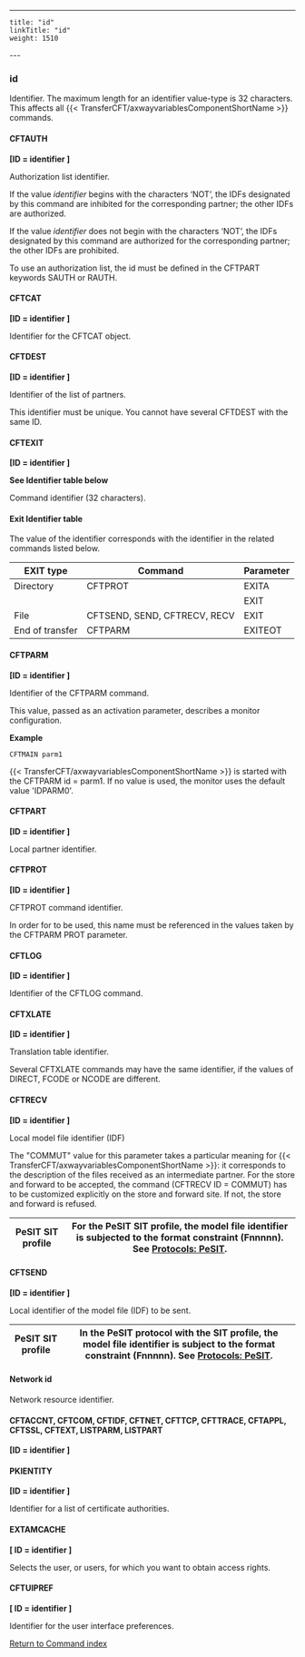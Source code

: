 ---
    title: "id"
    linkTitle: "id"
    weight: 1510
---<span id="id"></span>

### id

Identifier. The maximum length for an identifier value-type is 32 characters.
This affects all {{< TransferCFT/axwayvariablesComponentShortName  >}} commands.

<span id="id_CFTAUTH"></span>

#### CFTAUTH

****[ID = identifier ]****

Authorization list identifier.

If the value *identifier* begins with the characters ‘NOT’, the
IDFs designated by this command are inhibited for the corresponding partner;
the other IDFs are authorized.

If the value *identifier* does not begin with the characters ‘NOT’,
the IDFs designated by this command are authorized for the corresponding
partner; the other IDFs are prohibited.

To use an authorization list, the id must be defined in the CFTPART
keywords SAUTH or RAUTH.

<span id="id_CFTCAT"></span>

#### CFTCAT

****[ID = identifier ]****

Identifier for the CFTCAT object.

<span id="id_CFTDEST"></span>

#### CFTDEST

****[ID = identifier ]****

Identifier of the list of partners.

This identifier must be unique. You cannot have several CFTDEST with
the same ID.

<span id="id_CFTEXIT"></span>

#### CFTEXIT

****[ID = identifier ]****

******See
Identifier table below******

Command identifier (32 characters).

<span id="Exit_Identifier_table"></span>

#### Exit Identifier table

The value of the identifier corresponds with the identifier in the related
commands listed below.


| EXIT type  | Command  | Parameter  |
| --- | --- | --- |
| Directory  | CFTPROT | EXITA  |
|   |   | EXIT  |
| File  | CFTSEND, SEND, CFTRECV, RECV  | EXIT  |
| End of transfer  | CFTPARM  | EXITEOT  |


<span id="id_CFTPARM"></span>

#### CFTPARM

****[ID = identifier
]****

Identifier of the CFTPARM command.

This value, passed as an activation parameter, describes a monitor configuration.

****Example****

`CFTMAIN parm1`

{{< TransferCFT/axwayvariablesComponentShortName  >}} is started with the CFTPARM id = parm1. If no value is used,
the monitor uses the default value 'IDPARM0'.

<span id="id_CFTPART"></span>

#### CFTPART

****[ID = identifier
]****

Local partner identifier.

<span id="id_CFTPROT"></span>

#### CFTPROT

****[ID =
identifier ]****

CFTPROT command identifier.

In order for to be used, this name must be referenced in the values
taken by the CFTPARM PROT parameter.

<span id="id_CFTLOG"></span>

#### CFTLOG

****[ID = identifier
]****

Identifier of the CFTLOG command.

<span id="id_CFTXLATE"></span>

#### CFTXLATE

****[ID = identifier
]****

Translation table identifier.

Several CFTXLATE commands may have the same identifier, if the values
of DIRECT, FCODE or NCODE are different.

<span id="id_CFTRECV"></span>

#### CFTRECV

****[ID = identifier
]****

Local model file identifier (IDF)

The "COMMUT" value for this parameter takes a particular meaning
for {{< TransferCFT/axwayvariablesComponentShortName  >}}: it corresponds to the description of the files received
as an intermediate partner. For the store and forward to be accepted,
the command (CFTRECV ID = COMMUT) has to be customized explicitly on the
store and forward site. If not, the store and forward is refused.


| **PeSIT SIT profile** | For the PeSIT SIT profile, the model file identifier is subjected to the format constraint (Fnnnnn). See [Protocols: PeSIT](../../../../protocols_start_here/about_pesit). |
| --- | --- |


<span id="id_CFTSEND"></span>

#### CFTSEND

****[ID = identifier
]****

Local
identifier of the model file (IDF) to be sent.


| PeSIT SIT profile | In the PeSIT protocol with the SIT profile, the model file identifier is subject to the format constraint (Fnnnnn). See [Protocols: PeSIT](../../../../protocols_start_here/about_pesit). |
| --- | --- |


<span id="Network_id"></span>

#### Network id

Network resource identifier.

#### CFTACCNT, CFTCOM, CFTIDF, CFTNET, CFTTCP, CFTTRACE, CFTAPPL, CFTSSL, CFTEXT, LISTPARM, LISTPART

****[ID = identifier ]****

#### PKIENTITY

****[ID = identifier ]****

Identifier for a list of certificate authorities.

#### EXTAMCACHE

**[ ID = identifier ]**

Selects the user, or users, for which you want to obtain access rights.

#### CFTUIPREF

**[ ID = identifier ]**

Identifier for the user interface preferences.

[Return to Command index](../../)
